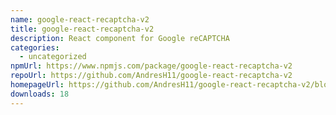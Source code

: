 ```yaml
---
name: google-react-recaptcha-v2
title: google-react-recaptcha-v2
description: React component for Google reCAPTCHA
categories:
  - uncategorized
npmUrl: https://www.npmjs.com/package/google-react-recaptcha-v2
repoUrl: https://github.com/AndresH11/google-react-recaptcha-v2
homepageUrl: https://github.com/AndresH11/google-react-recaptcha-v2/blob/main/README.md
downloads: 18
---
```

